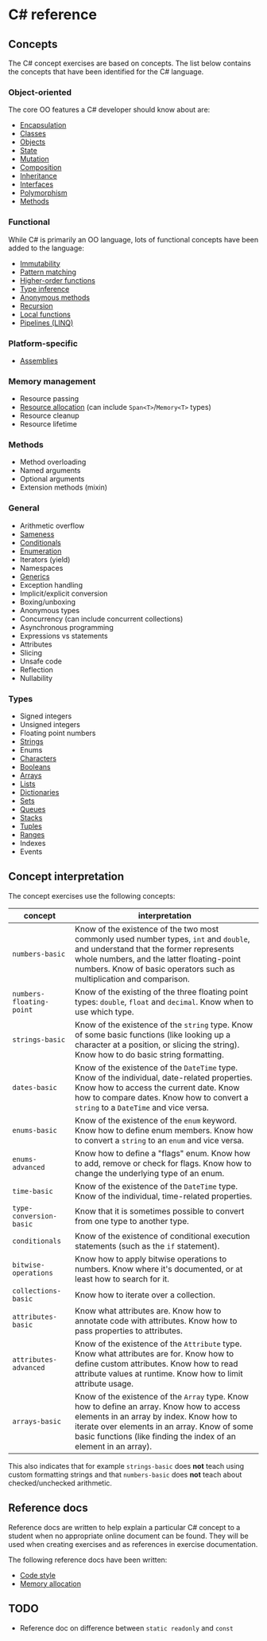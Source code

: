 # C&#35; reference

## Concepts

The C# concept exercises are based on concepts. The list below contains the concepts that have been identified for the C# language.

### Object-oriented

The core OO features a C# developer should know about are:

- [Encapsulation](../../../reference/concepts/encapsulation.md)
- [Classes](../../../reference/concepts/classes.md)
- [Objects](../../../reference/concepts/objects.md)
- [State](../../../reference/concepts/state.md)
- [Mutation](../../../reference/concepts/mutation.md)
- [Composition](../../../reference/concepts/composition.md)
- [Inheritance](../../../reference/concepts/inheritance.md)
- [Interfaces](../../../reference/concepts/interfaces.md)
- [Polymorphism](../../../reference/concepts/polymorphism.md)
- [Methods](../../../reference/concepts/methods.md)

### Functional

While C# is primarily an OO language, lots of functional concepts have been added to the language:

- [Immutability](../../../reference/concepts/immutability.md)
- [Pattern matching](../../../reference/concepts/pattern_matching.md)
- [Higher-order functions](../../../reference/concepts/higher_order_functions.md)
- [Type inference](../../../reference/concepts/type_inference.md)
- [Anonymous methods](../../../reference/concepts/anonymous_functions.md)
- [Recursion](../../../reference/concepts/recursion.md)
- [Local functions](../../../reference/concepts/nested_functions.md)
- [Pipelines (LINQ)](../../../reference/concepts/pipelines.md)

### Platform-specific

- [Assemblies](../../../reference/tooling/dotnet-assemblies.md)

### Memory management

- Resource passing
- [Resource allocation](./memory_allocation.md) (can include `Span<T>`/`Memory<T>` types)
- Resource cleanup
- Resource lifetime

### Methods

- Method overloading
- Named arguments
- Optional arguments
- Extension methods (mixin)

### General

- Arithmetic overflow
- [Sameness](../../../reference/concepts/sameness.md)
- [Conditionals](../../../reference/concepts/conditionals.md)
- [Enumeration](../../../reference/concepts/enumeration.md)
- Iterators (yield)
- Namespaces
- [Generics](../../../reference/concepts/generics.md)
- Exception handling
- Implicit/explicit conversion
- Boxing/unboxing
- Anonymous types
- Concurrency (can include concurrent collections)
- Asynchronous programming
- Expressions vs statements
- Attributes
- Slicing
- Unsafe code
- Reflection
- Nullability

### Types

- Signed integers
- Unsigned integers
- Floating point numbers
- [Strings][string]
- Enums
- [Characters][char]
- [Booleans][bool]
- [Arrays][array]
- [Lists][list]
- [Dictionaries][map]
- [Sets][set]
- [Queues][queue]
- [Stacks][stack]
- [Tuples][tuple]
- [Ranges][range]
- Indexes
- Events

## Concept interpretation

The concept exercises use the following concepts:

| concept                  | interpretation                                                                                                                                                                                                                                            |
| ------------------------ | --------------------------------------------------------------------------------------------------------------------------------------------------------------------------------------------------------------------------------------------------------- |
| `numbers-basic`          | Know of the existence of the two most commonly used number types, `int` and `double`, and understand that the former represents whole numbers, and the latter floating-point numbers. Know of basic operators such as multiplication and comparison.      |
| `numbers-floating-point` | Know of the existing of the three floating point types: `double`, `float` and `decimal`. Know when to use which type.                                                                                                                                     |
| `strings-basic`          | Know of the existence of the `string` type. Know of some basic functions (like looking up a character at a position, or slicing the string). Know how to do basic string formatting.                                                                      |
| `dates-basic`            | Know of the existence of the `DateTime` type. Know of the individual, date-related properties. Know how to access the current date. Know how to compare dates. Know how to convert a `string` to a `DateTime` and vice versa.                             |
| `enums-basic`            | Know of the existence of the `enum` keyword. Know how to define enum members. Know how to convert a `string` to an `enum` and vice versa.                                                                                                                 |
| `enums-advanced`         | Know how to define a "flags" enum. Know how to add, remove or check for flags. Know how to change the underlying type of an enum.                                                                                                                         |
| `time-basic`             | Know of the existence of the `DateTime` type. Know of the individual, time-related properties.                                                                                                                                                            |
| `type-conversion-basic`  | Know that it is sometimes possible to convert from one type to another type.                                                                                                                                                                              |
| `conditionals`           | Know of the existence of conditional execution statements (such as the `if` statement).                                                                                                                                                                   |
| `bitwise-operations`     | Know how to apply bitwise operations to numbers. Know where it's documented, or at least how to search for it.                                                                                                                                            |
| `collections-basic`      | Know how to iterate over a collection.                                                                                                                                                                                                                    |
| `attributes-basic`       | Know what attributes are. Know how to annotate code with attributes. Know how to pass properties to attributes.                                                                                                                                           |
| `attributes-advanced`    | Know of the existence of the `Attribute` type. Know what attributes are for. Know how to define custom attributes. Know how to read attribute values at runtime. Know how to limit attribute usage.                                                       |
| `arrays-basic`           | Know of the existence of the `Array` type. Know how to define an array. Know how to access elements in an array by index. Know how to iterate over elements in an array. Know of some basic functions (like finding the index of an element in an array). |

This also indicates that for example `strings-basic` does **not** teach using custom formatting strings and that `numbers-basic` does **not** teach about checked/unchecked arithmetic.

## Reference docs

Reference docs are written to help explain a particular C# concept to a student when no appropriate online document can be found. They will be used when creating exercises and as references in exercise documentation.

The following reference docs have been written:

- [Code style][code_style]
- [Memory allocation][memory_allocation]

## TODO

- Reference doc on difference between `static readonly` and `const`

[issues-improve-reference]: https://github.com/exercism/v3/issues?q=is%3Aissue+is%3Aopen+label%3Atrack%2Fcsharp+label%3Atype%2Fimprove-reference+label%3Astatus%2Fhelp-wanted
[issues-new-reference]: https://github.com/exercism/v3/issues?utf8=%E2%9C%93&q=is%3Aissue+is%3Aopen+label%3Atrack%2Fcsharp+label%3Atype%2Fnew-reference+label%3Astatus%2Fhelp-wanted+
[code_style]: ./code_style.md
[memory_allocation]: ./memory_allocation.md
[bool]: ../../../reference/types/boolean.md
[string]: ../../../reference/types/string.md
[char]: ../../../reference/types/char.md
[null]: ../../../reference/types/null.md
[int]: ../../../reference/types/integer.md
[uint]: ../../../reference/types/integer.md
[byte]: ../../../reference/types/byte.md
[sbyte]: ../../../reference/types/byte.md
[short]: ../../../reference/types/short.md
[ushort]: ../../../reference/types/short.md
[long]: ../../../reference/types/long.md
[ulong]: ../../../reference/types/long.md
[double]: ../../../reference/types/double.md
[float]: ../../../reference/types/single.md
[decimal]: ../../../reference/types/decimal_number.md
[big-integer]: ../../../reference/types/big_integer.md
[array]: ../../../reference/types/array.md
[list]: ../../../reference/types/list.md
[map]: ../../../reference/types/map.md
[set]: ../../../reference/types/set.md
[stack]: ../../../reference/types/stack.md
[queue]: ../../../reference/types/deque.md
[class]: ../../../reference/types/class.md
[struct]: ../../../reference/types/struct.md
[value-tuple]: ../../../reference/types/tuple.md
[tuple]: ../../../reference/types/tuple.md
[range]: ../../../reference/types/range.md
[nullable]: ../../../reference/types/nullable.md
